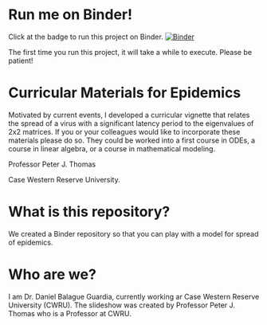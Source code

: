# Run me on Binder!

Click at the badge to run this project on Binder.
[![Binder](https://mybinder.org/badge_logo.svg)](https://mybinder.org/v2/gh/dbalague/materials_epidemics/master)

The first time you run this project, it will take a while to execute. Please be patient!

# Curricular Materials for Epidemics

Motivated by current events, I developed a curricular vignette that relates the spread of a virus with a significant latency period to the eigenvalues of 2x2 matrices.  If you or your colleagues would like to incorporate these materials please do so.  They could be worked into a first course in ODEs, a course in linear algebra, or a course in mathematical modeling.

Professor Peter J. Thomas

Case Western Reserve University.

# What is this repository?

We created a Binder repository so that you can play with a model for spread of epidemics.

# Who are we?

I am Dr. Daniel Balague Guardia, currently working ar Case Western Reserve University (CWRU). The slideshow was created by Professor Peter J. Thomas who is a Professor at CWRU.
